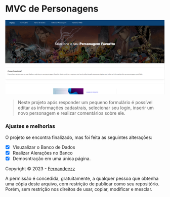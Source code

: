 # MVC de Personagens

<img src="image.png" alt="exemplo imagem">

> Neste projeto após responder um pequeno formulário é possível editar as informações cadastrais, selecionar seu login, inserir um novo personagem e realizar comentários sobre ele.

### Ajustes e melhorias

O projeto se encontra finalizado, mas foi feita as seguintes alterações:

- [x] Visuzalizar o Banco de Dados
- [x] Realizar Alerações no Banco
- [x] Demosntração em uma única página.

Copyright © 2023 - [Fernandeezz](https://github.com/Fernandeezz)

A permissão é concedida, gratuitamente, a qualquer pessoa que obtenha uma cópia deste arquivo, com restrição de publicar como seu repositório. Porém, sem restrição nos direitos de usar, copiar, modificar e mesclar.
